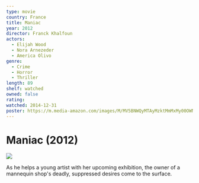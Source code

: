 ```yaml
---
type: movie
country: France
title: Maniac
year: 2012
director: Franck Khalfoun
actors:
  - Elijah Wood
  - Nora Arnezeder
  - America Olivo
genre:
  - Crime
  - Horror
  - Thriller
length: 89
shelf: watched
owned: false
rating:
watched: 2014-12-31
poster: https://m.media-amazon.com/images/M/MV5BNWQyMTAyMzktMmMxMy00OWNlLWE5ODEtZWUzYTBhNjEzYjY1XkEyXkFqcGc@._V1_SX300.jpg
---
```


# Maniac (2012)

![](https://m.media-amazon.com/images/M/MV5BNWQyMTAyMzktMmMxMy00OWNlLWE5ODEtZWUzYTBhNjEzYjY1XkEyXkFqcGc@._V1_SX300.jpg)

As he helps a young artist with her upcoming exhibition, the owner of a mannequin shop's deadly, suppressed desires come to the surface.